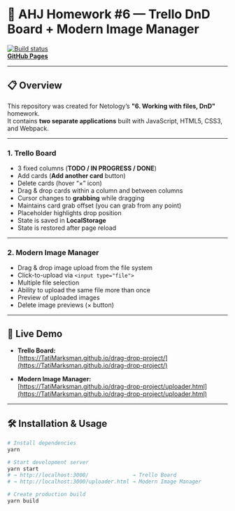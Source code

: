 # 📌 AHJ Homework #6 — Trello DnD Board + Modern Image Manager

[![Build status](https://ci.appveyor.com/api/projects/status/bet9h72ue90ht4w7?svg=true)](https://ci.appveyor.com/project/TatiMarksman/drag-drop-project-bmogd)  
[**GitHub Pages**](https://TatiMarksman.github.io/drag-drop-project/)

---

## 📋 Overview

This repository was created for Netology’s **"6. Working with files, DnD"** homework.  
It contains **two separate applications** built with JavaScript, HTML5, CSS3, and Webpack.

---

### 1. **Trello Board**
- 3 fixed columns (**TODO / IN PROGRESS / DONE**)
- Add cards (**Add another card** button)
- Delete cards (hover “×” icon)
- Drag & drop cards within a column and between columns
- Cursor changes to **grabbing** while dragging
- Maintains card grab offset (you can grab from any point)
- Placeholder highlights drop position
- State is saved in **LocalStorage**
- State is restored after page reload

---

### 2. **Modern Image Manager**
- Drag & drop image upload from the file system
- Click-to-upload via `<input type="file">`
- Multiple file selection
- Ability to upload the same file more than once
- Preview of uploaded images
- Delete image previews (× button)

---

## 🚀 Live Demo

- **Trello Board:**  
  [https://TatiMarksman.github.io/drag-drop-project/](https://TatiMarksman.github.io/drag-drop-project/)

- **Modern Image Manager:**  
  [https://TatiMarksman.github.io/drag-drop-project/uploader.html](https://TatiMarksman.github.io/drag-drop-project/uploader.html)

---

## 🛠 Installation & Usage

```bash
# Install dependencies
yarn

# Start development server
yarn start
# → http://localhost:3000/              → Trello Board
# → http://localhost:3000/uploader.html → Modern Image Manager

# Create production build
yarn build